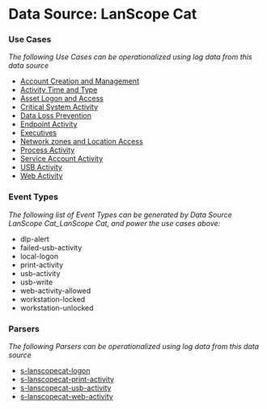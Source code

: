 Data Source: LanScope Cat
=========================

### Use Cases

_The following Use Cases can be operationalized using log data from this data source_

* [Account Creation and Management](usecase_account_creation_and_management.md)
* [Activity Time  and Type](usecase_activity_time__and_type.md)
* [Asset Logon and Access](usecase_asset_logon_and_access.md)
* [Critical System Activity](usecase_critical_system_activity.md)
* [Data Loss Prevention](usecase_data_loss_prevention.md)
* [Endpoint Activity](usecase_endpoint_activity.md)
* [Executives](usecase_executives.md)
* [Network zones and Location Access](usecase_network_zones_and_location_access.md)
* [Process Activity](usecase_process_activity.md)
* [Service Account Activity](usecase_service_account_activity.md)
* [USB Activity](usecase_usb_activity.md)
* [Web Activity](usecase_web_activity.md)


### Event Types

_The following list of Event Types can be generated by Data Source LanScope Cat_LanScope Cat, and power the use cases above:_

- dlp-alert
- failed-usb-activity
- local-logon
- print-activity
- usb-activity
- usb-write
- web-activity-allowed
- workstation-locked
- workstation-unlocked


### Parsers

_The following Parsers can be operationalized using log data from this data source_

* [s-lanscopecat-logon](parserContent_s-lanscopecat-logon.md)
* [s-lanscopecat-print-activity](parserContent_s-lanscopecat-print-activity.md)
* [s-lanscopecat-usb-activity](parserContent_s-lanscopecat-usb-activity.md)
* [s-lanscopecat-web-activity](parserContent_s-lanscopecat-web-activity.md)
